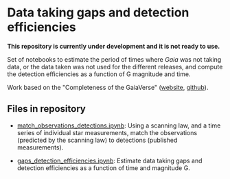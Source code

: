 # Data taking gaps and detection efficiencies

**This repository is currently under development and it is not ready to use.**

Set of notebooks to estimate the period of times where *Gaia* was not taking data, or the data taken was not used for the different releases, and compute the detection efficiencies as a function of G magnitude and time.

Work based on the "Completeness of the GaiaVerse" ([website](https://www.gaiaverse.space/), [github](https://github.com/gaiaverse)).

## Files in repository

- [match_observations_detections.ipynb](match_observations_detections.ipynb): Using a scanning law, and a time series of individual star measurements, match the observations (predicted by the scanning law) to detections (published measurements).

- [gaps_detection_efficiencies.ipynb](gaps_detection_efficiencies.ipynb): Estimate data taking gaps and detection efficiencies as a function of time and magnitude G.
